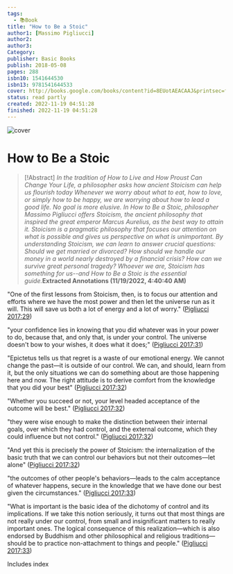 ```yaml
---
tags:
  - 📚Book
title: "How to Be a Stoic"
author1: [Massimo Pigliucci]
author2: 
author3: 
Category: 
publisher: Basic Books
publish: 2018-05-08
pages: 288
isbn10: 1541644530
isbn13: 9781541644533
cover: http://books.google.com/books/content?id=8EUotAEACAAJ&printsec=frontcover&img=1&zoom=1&source=gbs_api
status: read partly
created: 2022-11-19 04:51:28
finished: 2022-11-19 04:51:28
---
```


![cover](http://books.google.com/books/content?id=8EUotAEACAAJ&printsec=frontcover&img=1&zoom=1&source=gbs_api)

# How to Be a Stoic
> [!Abstract]
> _In the tradition of How to Live and How Proust Can Change Your Life, a philosopher asks how ancient Stoicism can help us flourish today Whenever we worry about what to eat, how to love, or simply how to be happy, we are worrying about how to lead a good life. No goal is more elusive. In How to Be a Stoic, philosopher Massimo Pigliucci offers Stoicism, the ancient philosophy that inspired the great emperor Marcus Aurelius, as the best way to attain it. Stoicism is a pragmatic philosophy that focuses our attention on what is possible and gives us perspective on what is unimportant. By understanding Stoicism, we can learn to answer crucial questions: Should we get married or divorced? How should we handle our money in a world nearly destroyed by a financial crisis? How can we survive great personal tragedy? Whoever we are, Stoicism has something for us--and How to Be a Stoic is the essential guide._**Extracted Annotations (11/19/2022, 4:40:40 AM)**

"One of the first lessons from Stoicism, then, is to focus our attention and efforts where we have the most power and then let the universe run as it will. This will save us both a lot of energy and a lot of worry." ([Pigliucci 2017:29](zotero://open-pdf/library/items/P9H378PP?page=29))

"your confidence lies in knowing that you did whatever was in your power to do, because that, and only that, is under your control. The universe doesn't bow to your wishes, it does what it does;" ([Pigliucci 2017:31](zotero://open-pdf/library/items/P9H378PP?page=31))

"Epictetus tells us that regret is a waste of our emotional energy. We cannot change the past—it is outside of our control. We can, and should, learn from it, but the only situations we can do something about are those happening here and now. The right attitude is to derive comfort from the knowledge that you did your best" ([Pigliucci 2017:32](zotero://open-pdf/library/items/P9H378PP?page=32))

"Whether you succeed or not, your level headed acceptance of the outcome will be best." ([Pigliucci 2017:32](zotero://open-pdf/library/items/P9H378PP?page=32))

"they were wise enough to make the distinction between their internal goals, over which they had control, and the external outcome, which they could influence but not control." ([Pigliucci 2017:32](zotero://open-pdf/library/items/P9H378PP?page=32))

"And yet this is precisely the power of Stoicism: the internalization of the basic truth that we can control our behaviors but not their outcomes—let alone" ([Pigliucci 2017:32](zotero://open-pdf/library/items/P9H378PP?page=32))

"the outcomes of other people's behaviors—leads to the calm acceptance of whatever happens, secure in the knowledge that we have done our best given the circumstances." ([Pigliucci 2017:33](zotero://open-pdf/library/items/P9H378PP?page=33))

"What is important is the basic idea of the dichotomy of control and its implications. If we take this notion seriously, it turns out that most things are not really under our control, from small and insignificant matters to really important ones. The logical consequence of this realization—which is also endorsed by Buddhism and other philosophical and religious traditions—should be to practice non-attachment to things and people." ([Pigliucci 2017:33](zotero://open-pdf/library/items/P9H378PP?page=33))

Includes index